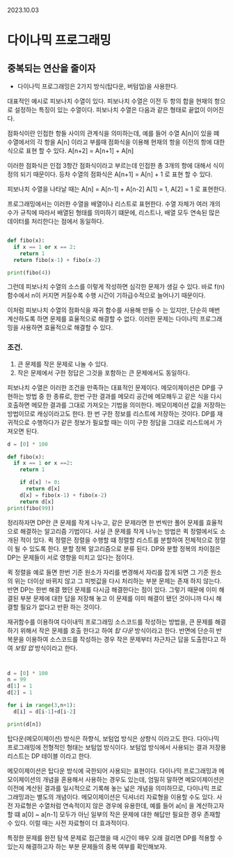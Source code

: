 2023.10.03

# 다이나믹 프로그래밍

## 중복되는 연산을 줄이자

- 다이나믹 프로그래밍은 2가지 방식(탑다운, 버텀업)을 사용한다.

대표적인 예시로 피보나치 수열이 있다.
피보나치 수열은 이전 두 항의 합을 현재의 항으로 설정하는 특징이 있는 수열이다.
피보나치 수열은 다음과 같은 형태로 끝없이 이어진다.

점화식이란 인접한 항들 사이의 관계식을 의미하는데, 예를 들어 수열 A[n]이 있을 뗴 수열에서의 각 항을 A[n] 이라고 부를때
점화식을 이용해 현재의 항을 이전의 항에 대한 식으로 표현 할 수 있다.
A[n+2] = A[n+1] + A[n]

이러한 점화식은 인접 3항간 점화식이라고 부르는데 인접한 총 3개의 항에 대해서 식이 정의 되기 때문이다.
등차 수열의 점화식은
A[n+1] = A[n] + 1
로 표현 할 수 있다.

피보나치 수열을 나타날 때는
A[n] = A[n-1] + A[n-2]
A[1] = 1, A[2] = 1
로 표현한다.

프로그래밍에서는 이러한 수열을 배열이나 리스트로 표현한다.
수열 자체가 여러 개의 수가 규칙에 따라서 배열된 형태를 의미하기 떄문에, 리스트나, 배열 모두 연속된 많은 데이터를 처리한다는 점에서 동일하다.

```py

def fibo(x):
  if x == 1 or x == 2:
    return 1
  return fibo(x-1) + fibo(x-2)

print(fibo(4))
```

그런데 피보나치 수열의 소스를 이렇게 작성하면 심각한 문제가 생길 수 있다. 바로 f(n) 함수에서 n이 커지면 커질수록 수행 시간이 기하급수적으로 늘어나기 때문이다.

이처럼 피보나치 수열의 점화식을 재귀 함수를 사용해 만들 수 는 있지만, 단순히 매번 계산하도록 하면 문제를 효율적으로 해결할 수 없다. 이러한 문제는 다이나믹 프로그래밍을 사용하면 효율적으로 해결할 수 있다.

### 조건.

1. 큰 문제를 작은 문제로 나눌 수 있다.
2. 작은 문제에서 구한 정답은 그것을 포함하는 큰 문제에서도 동일하다.

피보나치 수열은 이러한 조건을 만족하는 대표적인 문제이다.
메모이제이션은 DP를 구현하는 방법 중 한 종류로, 한번 구한 결과를 메모리 공간에 메모해두고 같은 식을 다시 호출하면 메모한 결과를 그대로 가져오는 기법을 의미한다.
메모이제이션 값을 저장하는 방법이므로 캐싱이라고도 한다.
한 번 구한 정보를 리스트에 저장하는 것이다.
DP를 재귀적으로 수행하다가 같은 정보가 필요할 때는 이미 구한 정답을 그대로 리스트에서 가져오면 된다.

```py
d = [0] * 100

def fibo(x):
  if x == 1 or x ==2:
    return 1

    if d[x] != 0:
      return d[x]
    d[x] = fibo(x-1) + fibo(x-2)
    return d[x]
print(fibo(99))

```

정리하자면 DP란 큰 문제를 작게 나누고, 같은 문제라면 한 번씩만 풀어 문제를 효율적으로 해결하는 알고리즘 기법이다. 사실 큰 문제를 작게 나누는 방법은 퀵 정렬에서도 소개된 적이 있다.
퀵 정렬은 정렬을 수행할 떄 정렬할 리스트를 분할하여 전체적으로 정렬이 될 수 있도록 한다. 분할 정복 알고리즘으로 분류 된다.
DP와 분할 정복의 차이점은 DP는 문제들이 서로 영향을 미치고 있다는 점이다.

퀵 정렬을 예로 들면 한번 기준 원소가 자리를 변경해서 자리를 잡게 되면 그 기준 원소의 위는 더이상 바뀌지 않고 그 피벗값을 다시 처리하는 부분 문제는 존재 하지 않는다.
반면 DP는 한번 해결 했던 문제를 다시금 해결한다는 점이 있다. 그렇기 때문에 이미 해결된 부분 문제에 대한 답을 저장해 놓고 이 문제를 이미 해결이 됐던 것이니까 다시 해결할 필요가 없다고 반환 하는 것이다.

재귀함수를 이용하여 다이내믹 프로그래밍 소스코드를 작성하는 방법을, 큰 문제를 해결하기 위해서 작은 문제를 호출 한다고 하여 _탑 다운_ 방식이라고 한다.
반면에 단순히 반복문을 이용하여 소스코드를 작성하는 경우 작은 문제부터 차근차근 답을 도출한다고 하여 _보텀 업_ 방식이라고 한다.

```py


d = [0] * 100
n = 99
d[1] = 1
d[2] = 1

for i in range(3,n+1):
  d[i] = d[i-1]+d[i-2]

print(d[n])
```

탑다운(메모이제이션) 방식은 하향식, 보텀업 방식은 상향식 이라고도 한다. 다이나믹 프로그래밍에 전형적인 형태는 보텀업 방식이다.
보텀업 방식에서 사용되는 결과 저장용 리스트는 DP 테이블 이라고 한다.

메모이제이션은 탑다운 방식에 국한되어 사용되는 표현이다. 다이나믹 프로그래밍과 메모이제이션의 개념을 혼용해서 사용하는 경우도 있는데, 엄밀히 말하면 메모이제이션은 이전에 계산된 결과를 일시적으로 기록해 놓는 넓은 개념을 의미하므로, 다이나믹 프로그래밍과는 별도의 개념이다.
메모이제이션은 딕셔너리 자료형을 이용할 수도 있다. 사전 자료형은 수열처럼 연속적이지 않은 경우에 유용한데, 예를 들어 a[n] 을 계산하고자 할 떄 a[0] ~ a[n-1] 모두가 아닌 일부의 작은 문제에 대한 해답만 필요한 경우 존재할 수 있다.
이럴 때는 사전 자료형이 더 효과적이다.

특정한 문제를 완전 탐색 문제로 접근했을 때 시간이 매우 오래 걸리면 DP를 적용할 수 있는지 해결하고자 하는 부분 문제들의 중복 여부를 확인해보자.
